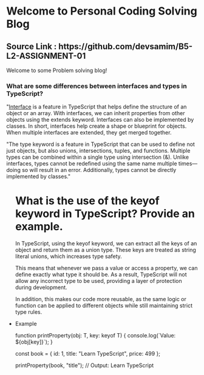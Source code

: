 <h1>Welcome to Personal Coding Solving Blog</h1>
<h2>Source  Link : https://github.com/devsamim/B5-L2-ASSIGNMENT-01</h2>
<p>Welcome to some Problem solving blog!</p>
<div>
 <h3>What are some differences between interfaces and types in TypeScript?</h3>
 <p>"<u>Interface</u> is a feature in TypeScript that helps define the structure of an object or an array. With interfaces, we can inherit properties from other objects using the extends keyword. Interfaces can also be implemented by classes. In short, interfaces help create a shape or blueprint for objects. When multiple interfaces are extended, they get merged together.</p>
  <p>"The type keyword is a feature in TypeScript that can be used to define not just objects, but also unions, intersections, tuples, and functions. Multiple types can be combined within a single type using intersection (&). Unlike interfaces, types cannot be redefined using the same name multiple times—doing so will result in an error. Additionally, types cannot be directly implemented by classes."</p>
  <ul>
  <h1>What is the use of the keyof keyword in TypeScript? Provide an example.</h1>
  <p>In TypeScript, using the keyof keyword, we can extract all the keys of an object and return them as a union type. These keys are treated as string literal unions, which increases type safety.

This means that whenever we pass a value or access a property, we can define exactly what type it should be. As a result, TypeScript will not allow any incorrect type to be used, providing a layer of protection during development.

In addition, this makes our code more reusable, as the same logic or function can be applied to different objects while still maintaining strict type rules.</p>

 <li>Example  </li>
 <p>
 function printProperty<T>(obj: T, key: keyof T) {
  console.log(`Value: ${obj[key]}`);
}
</p>

<p>const book = { id: 1, title: "Learn TypeScript", price: 499 }; </p>

<p>printProperty(book, "title"); // Output: Learn TypeScript</p>

 </ul>
</div>
